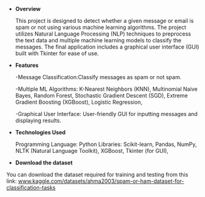 * **Overview**

    This project is designed to detect whether a given message or email is spam or not using various machine learning algorithms. The project utilizes Natural Language Processing (NLP) techniques to preprocess the text data and         multiple machine learning models to classify the messages. The final application includes a graphical user interface (GUI) built with Tkinter for ease of use.


* **Features**


     -Message Classification:Classify messages as spam or not spam.
     
     -Multiple ML Algorithms:
      K-Nearest Neighbors (KNN),
      Multinomial Naive Bayes,
      Random Forest,
      Stochastic Gradient Descent (SGD),
      Extreme Gradient Boosting (XGBoost),
      Logistic Regression,
      
    -Graphical User Interface: User-friendly GUI for inputting messages and displaying results.
* **Technologies Used**

     Programming Language: Python
     Libraries:
     Scikit-learn,
    Pandas,
    NumPy,
    NLTK (Natural Language Toolkit),
    XGBoost,
    Tkinter (for GUI),
  
* **Download the dataset**

You can download the dataset required for training and testing from this link:
www.kaggle.com/datasets/ahma2003/spam-or-ham-dataset-for-classification-tasks
  
